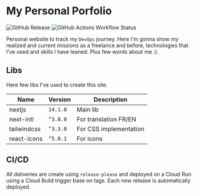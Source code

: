# My Personal Porfolio

![GitHub Release](https://img.shields.io/github/v/release/oliv3340/portfolio)
![GitHub Actions Workflow Status](https://img.shields.io/github/actions/workflow/status/oliv3340/portfolio/node-ci.yml)

Personal website to track my `DevOps` journey.
Here I'm gonna show my realized and current missions as a freelance and before,
technologies that I've used and skills I have leaned.
Plus few words about me :).

## Libs

Here few libs I've used to create this site.

| Name        | Version  | Description            |
| ----------- | -------- | ---------------------- |
| nextjs      | `14.1.0` | Main lib               |
| next-intl   | `^3.8.0` | For translation FR/EN  |
| tailwindcss | `^3.3.0` | For CSS implementation |
| react-icons | `^5.0.1` | For icons              |

## CI/CD

All deliveries are create using `release-please` and deployed
on a Cloud Run using a Cloud Build trigger base on tags.
Each new release is automatically deployed.
